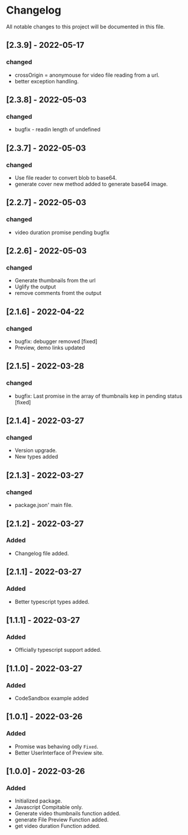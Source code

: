 # Changelog
All notable changes to this project will be documented in this file.

## [2.3.9] - 2022-05-17
### changed
- crossOrigin = anonymouse for video file reading from a url.
- better exception handling.

## [2.3.8] - 2022-05-03
### changed
- bugfix - readin length of undefined

## [2.3.7] - 2022-05-03
### changed
- Use file reader to convert blob to base64.
- generate cover new method added to generate base64 image.

## [2.2.7] - 2022-05-03
### changed
- video duration promise pending bugfix

## [2.2.6] - 2022-05-03
### changed
- Generate thumbnails from the url
- Uglify the output
- remove comments fromt the output

## [2.1.6] - 2022-04-22
### changed
- bugfix: debugger removed [fixed]
- Preview, demo links updated

## [2.1.5] - 2022-03-28
### changed
- bugfix: Last promise in the array of thumbnails kep in pending status [fixed]
## [2.1.4] - 2022-03-27
### changed
- Version upgrade.
- New types added
## [2.1.3] - 2022-03-27
### changed
- package.json' main file.
## [2.1.2] - 2022-03-27
### Added
- Changelog file added.
## [2.1.1] - 2022-03-27
### Added
- Better typescript types added.
## [1.1.1] - 2022-03-27
### Added
- Officially typescript support added.

## [1.1.0] - 2022-03-27
### Added
- CodeSandbox example added

## [1.0.1] - 2022-03-26
### Added
- Promise was behaving odly `Fixed`.
- Better UserInterface of Preview site.

## [1.0.0] - 2022-03-26
### Added
- Initialized package.
- Javascript Compitable only.
- Generate video thumbnails function added.
- generate File Preview Function added.
- get video duration Function added.


